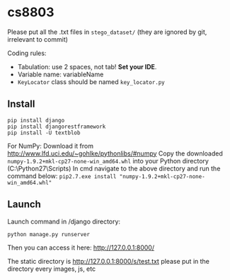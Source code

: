 # cs8803

Please put all the .txt files in ``stego_dataset/`` (they are ignored by git, irrelevant to commit)


Coding rules:
- Tabulation: use 2 spaces, not tab! __Set your IDE__.
- Variable name: variableName
- `KeyLocator` class should be named ``key_locator.py``

## Install
```
pip install django
pip install djangorestframework
pip install -U textblob
```

For NumPy: Download it from http://www.lfd.uci.edu/~gohlke/pythonlibs/#numpy
Copy the downloaded ```numpy-1.9.2+mkl-cp27-none-win_amd64.whl``` into your Python directory (C:\Python27\Scripts)
In cmd navigate to the above directory and run the command below: 
```pip2.7.exe install "numpy-1.9.2+mkl-cp27-none-win_amd64.whl"```

## Launch

Launch command in /django directory:
```
python manage.py runserver
```
Then you can access it here: http://127.0.0.1:8000/

The static directory is http://127.0.0.1:8000/s/test.txt
please put in the directory every images, js, etc
